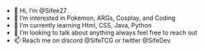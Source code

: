 - 👋 Hi, I’m @Sifee27
- 👀 I’m interested in Pokemon, ARGs, Cosplay, and Coding
- 🌱 I’m currently learning Html, CSS, Java, Python
- 💞️ I’m looking to talk about anything always feel free to reach out
- 📫 Reach me on discord @SifeTCG or twitter @SifeDev

<!---
Sifee27/Sifee27 is a ✨ special ✨ repository because its `README.md` (this file) appears on your GitHub profile.
You can click the Preview link to take a look at your changes.
--->
